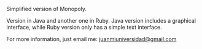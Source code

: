 Simplified version of Monopoly.

Version in Java and another one in Ruby. Java version includes a graphical interface, while Ruby version only has a simple text interface.

For more information, just email me: juanmiuniversidad@gmail.com
